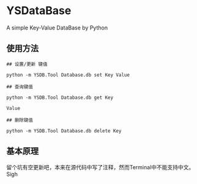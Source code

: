 # YSDataBase
A simple Key-Value DataBase by Python


## 使用方法
	
	## 设置/更新 键值
	
	python -m YSDB.Tool Database.db set Key Value 

	## 查询键值
	
	python -m YSDB.Tool Database.db get Key
	
	Value
	
	## 删除键值
	
	python -m YSDB.Tool Database.db delete Key
	
	
	
## 基本原理

留个坑有空更新吧，本来在源代码中写了注释，然而Terminal中不能支持中文。 Sigh
